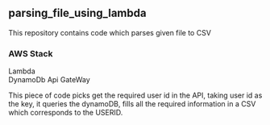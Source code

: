 ## parsing_file_using_lambda
This repository contains code which parses given file to CSV

### AWS Stack
 Lambda  
 DynamoDb
 Api GateWay  
 
 This piece of code picks get the required user id in the API, taking user id as the key, it queries the dynamoDB, fills all the required information in a CSV which corresponds to the USERID.
